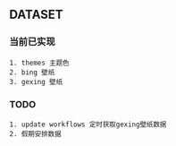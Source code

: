 
## DATASET

### 当前已实现
    1. themes 主题色
    2. bing 壁纸
    3. gexing 壁纸

### TODO
    1. update workflows 定时获取gexing壁纸数据
    2. 假期安排数据

